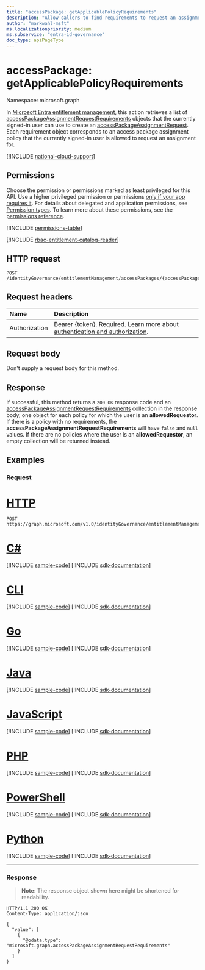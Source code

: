 ```yaml
---
title: "accessPackage: getApplicablePolicyRequirements"
description: "Allow callers to find requirements to request an assignment for a specific accessPackage."
author: "markwahl-msft"
ms.localizationpriority: medium
ms.subservice: "entra-id-governance"
doc_type: apiPageType
---
```

# accessPackage: getApplicablePolicyRequirements
Namespace: microsoft.graph


In [Microsoft Entra entitlement management](../resources/entitlementmanagement-overview.md), this action retrieves a list of [accessPackageAssignmentRequestRequirements](../resources/accesspackageassignmentrequestrequirements.md) objects that the currently signed-in user can use to create an [accessPackageAssignmentRequest](../resources/accesspackageassignmentrequest.md).  Each requirement object corresponds to an access package assignment policy that the currently signed-in user is allowed to request an assignment for.

[!INCLUDE [national-cloud-support](../../includes/all-clouds.md)]

## Permissions
Choose the permission or permissions marked as least privileged for this API. Use a higher privileged permission or permissions [only if your app requires it](/graph/permissions-overview#best-practices-for-using-microsoft-graph-permissions). For details about delegated and application permissions, see [Permission types](/graph/permissions-overview#permission-types). To learn more about these permissions, see the [permissions reference](/graph/permissions-reference).

<!-- { "blockType": "permissions", "name": "accesspackage_getapplicablepolicyrequirements" } -->
[!INCLUDE [permissions-table](../includes/permissions/accesspackage-getapplicablepolicyrequirements-permissions.md)]

[!INCLUDE [rbac-entitlement-catalog-reader](../includes/rbac-for-apis/rbac-entitlement-management-catalog-reader-apis-read.md)]

## HTTP request

<!-- {
  "blockType": "ignored"
}
-->
``` http
POST /identityGovernance/entitlementManagement/accessPackages/{accessPackageId}/getApplicablePolicyRequirements
```

## Request headers
|Name|Description|
|:---|:---|
|Authorization|Bearer {token}. Required. Learn more about [authentication and authorization](/graph/auth/auth-concepts).|

## Request body
Don't supply a request body for this method.

## Response
If successful, this method returns a `200 OK` response code and an [accessPackageAssignmentRequestRequirements](../resources/accesspackageassignmentrequestrequirements.md) collection in the response body, one object for each policy for which the user is an **allowedRequestor**. If there is a policy with no requirements, the **accessPackageAssignmentRequestRequirements** will have `false` and `null` values. If there are no policies where the user is an **allowedRequestor**, an empty collection will be returned instead.

## Examples

### Request

# [HTTP](#tab/http)
<!-- {
  "blockType": "request",
  "name": "accesspackage_getapplicablepolicyrequirements"
}
-->
``` http
POST https://graph.microsoft.com/v1.0/identityGovernance/entitlementManagement/accessPackages/{accessPackageId}/getApplicablePolicyRequirements
```

# [C#](#tab/csharp)
[!INCLUDE [sample-code](../includes/snippets/csharp/accesspackage-getapplicablepolicyrequirements-csharp-snippets.md)]
[!INCLUDE [sdk-documentation](../includes/snippets/snippets-sdk-documentation-link.md)]

# [CLI](#tab/cli)
[!INCLUDE [sample-code](../includes/snippets/cli/accesspackage-getapplicablepolicyrequirements-cli-snippets.md)]
[!INCLUDE [sdk-documentation](../includes/snippets/snippets-sdk-documentation-link.md)]

# [Go](#tab/go)
[!INCLUDE [sample-code](../includes/snippets/go/accesspackage-getapplicablepolicyrequirements-go-snippets.md)]
[!INCLUDE [sdk-documentation](../includes/snippets/snippets-sdk-documentation-link.md)]

# [Java](#tab/java)
[!INCLUDE [sample-code](../includes/snippets/java/accesspackage-getapplicablepolicyrequirements-java-snippets.md)]
[!INCLUDE [sdk-documentation](../includes/snippets/snippets-sdk-documentation-link.md)]

# [JavaScript](#tab/javascript)
[!INCLUDE [sample-code](../includes/snippets/javascript/accesspackage-getapplicablepolicyrequirements-javascript-snippets.md)]
[!INCLUDE [sdk-documentation](../includes/snippets/snippets-sdk-documentation-link.md)]

# [PHP](#tab/php)
[!INCLUDE [sample-code](../includes/snippets/php/accesspackage-getapplicablepolicyrequirements-php-snippets.md)]
[!INCLUDE [sdk-documentation](../includes/snippets/snippets-sdk-documentation-link.md)]

# [PowerShell](#tab/powershell)
[!INCLUDE [sample-code](../includes/snippets/powershell/accesspackage-getapplicablepolicyrequirements-powershell-snippets.md)]
[!INCLUDE [sdk-documentation](../includes/snippets/snippets-sdk-documentation-link.md)]

# [Python](#tab/python)
[!INCLUDE [sample-code](../includes/snippets/python/accesspackage-getapplicablepolicyrequirements-python-snippets.md)]
[!INCLUDE [sdk-documentation](../includes/snippets/snippets-sdk-documentation-link.md)]

---

### Response

>**Note:** The response object shown here might be shortened for readability.

<!-- {
  "blockType": "response",
  "truncated": true,
  "@odata.type": "Collection(microsoft.graph.accessPackageAssignmentRequestRequirements)"
}
-->

``` http
HTTP/1.1 200 OK
Content-Type: application/json

{
  "value": [
    {
      "@odata.type": "microsoft.graph.accessPackageAssignmentRequestRequirements"
    }
  ]
}
```
